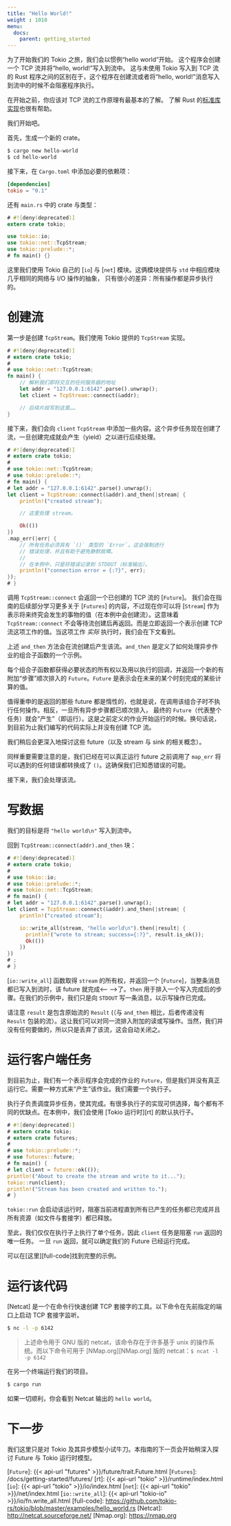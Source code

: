 ```yaml
---
title: "Hello World!"
weight : 1010
menu:
  docs:
    parent: getting_started
---
```


为了开始我们的 Tokio 之旅，我们会以惯例“hello world”开始<!--
-->。 这个程序会创建一个 TCP 流并将“hello, world!”写入到流中。
这与未使用 Tokio 写入到 TCP 流的 Rust 程序之间的区别<!--
-->在于，这个程序在创建流或者<!--
-->将“hello, world!”消息写入到流中的时候不会阻塞程序执行。

在开始之前，你应该对 TCP 流的工作原理有最基本的了解。
了解 Rust 的[标准库实现](https://doc.rust-lang.org/std/net/struct.TcpStream.html)<!--
-->也很有帮助。

我们开始吧。

首先，生成一个新的 crate。

```bash
$ cargo new hello-world
$ cd hello-world
```

接下来，在 `Cargo.toml` 中添加必要的依赖项：

```toml
[dependencies]
tokio = "0.1"
```

还有 `main.rs` 中的 crate 与类型：

```rust
# #![deny(deprecated)]
extern crate tokio;

use tokio::io;
use tokio::net::TcpStream;
use tokio::prelude::*;
# fn main() {}
```

这里我们使用 Tokio 自己的 [`io`] 与 [`net`] 模块。这俩模块提供与
`std` 中相应模块几乎相同的网络与 I/O 操作的抽象，
只有很小的差异：所有操作都是异步执行的。

# 创建流

第一步是创建 `TcpStream`。我们使用 Tokio 提供的 `TcpStream`
实现。

```rust
# #![deny(deprecated)]
# extern crate tokio;
#
# use tokio::net::TcpStream;
fn main() {
    // 解析我们即将交互的任何服务器的地址
    let addr = "127.0.0.1:6142".parse().unwrap();
    let client = TcpStream::connect(&addr);

    // 后续片段写到这里……
}
```

接下来，我们会向 `client` `TcpStream` 中添加一些内容。这个异步任务现在创建了<!--
-->流，一旦创建完成就会产生（yield）之以进行后续处理。

```rust
# #![deny(deprecated)]
# extern crate tokio;
#
# use tokio::net::TcpStream;
# use tokio::prelude::*;
# fn main() {
# let addr = "127.0.0.1:6142".parse().unwrap();
let client = TcpStream::connect(&addr).and_then(|stream| {
    println!("created stream");

    // 这里处理 stream。

    Ok(())
})
.map_err(|err| {
    // 所有任务必须具有 `()` 类型的 `Error`。这会强制进行
    // 错误处理，并且有助于避免静默故障。
    //
    // 在本例中，只是将错误记录到 STDOUT（标准输出）。
    println!("connection error = {:?}", err);
});
# }
```

调用 `TcpStream::connect` 会返回一个已创建的 TCP 流的 [`Future`]。
我们会在指南的后续部分学习更多关于 [`Futures`] 的内容，不过现在你可以将
[`Stream`] 作为表示将来终究会发生的事物的值<!--
-->（在本例中会创建流）。这意味着 `TcpStream::connect`  不会<!--
-->等待流创建后再返回。而是立即返回<!--
-->一个表示创建 TCP 流这项工作的值。当这项工作
_实际_ 执行时，我们会在下文看到。

上述 `and_then` 方法会在流创建后产生该流。`and_then` 是<!--
-->定义了如何处理异步作业的组合子函数的一个示例。

每个组合子函数都获得必要状态的所有权以及用<!--
-->以执行的回调，并返回一个新的有附加“步骤”顺次排入的 `Future`<!--
-->。`Future` 是表示会在未来的某个时刻完成的<!--
-->某些计算的值。

值得重申的是返回的那些 future 都是惰性的，也就是说，在调用该组合子时不执行任何操作<!--
-->。相反，一旦所有异步步骤都已顺次排入，
最终的 `Future`（代表整个任务）就会“产生”（即运行）。这是<!--
-->之前定义的作业开始运行的时候。换句话说，到目前为止我们编写的代码<!--
-->实际上并没有创建 TCP 流。

我们稍后会更深入地探讨这些 future（以及 stream 与 sink 的相关概念）<!--
-->。

同样重要需要注意的是，我们已经在可以真正运行 future 之前调用了 `map_err` 将<!--
-->可以遇到的任何错误都转换成了 `()`。这确保我们已<!--
-->知悉错误的可能。

接下来，我们会处理该流。

# 写数据

我们的目标是将 `"hello world\n"` 写入到流中。

回到 `TcpStream::connect(addr).and_then` 块：

```rust
# #![deny(deprecated)]
# extern crate tokio;
#
# use tokio::io;
# use tokio::prelude::*;
# use tokio::net::TcpStream;
# fn main() {
# let addr = "127.0.0.1:6142".parse().unwrap();
let client = TcpStream::connect(&addr).and_then(|stream| {
    println!("created stream");

    io::write_all(stream, "hello world\n").then(|result| {
      println!("wrote to stream; success={:?}", result.is_ok());
      Ok(())
    })
})
# ;
# }
```

[`io::write_all`] 函数取得 `stream` 的所有权，并返回一个
[`Future`]，当整条消息都已写入到流时，该 future 就完成<--
-->了。`then` 用于排入一个写入完成后的步骤<!--
-->。在我们的示例中，我们只是向 `STDOUT` 写一条消息，以示<!--
-->写操作已完成。

请注意 `result` 是包含原始流的 `Result` (（与
`and_then` 相比，后者传递没有 `Result` 包装的流）。这让我们可以<!--
-->对同一流排入附加的读或写操作。当然，我们并<!--
-->没有任何要做的，所以只是丢弃了该流，这会自动关闭之。

# 运行客户端任务

到目前为止，我们有一个表示程序会完成的作业的 `Future`，但是我们<!--
-->并没有真正运行它。需要一种方式来“产生”该作业。我们需要一个执行子。

执行子负责调度异步任务，使其<!--
-->完成。有很多执行子的实现可供选择，每个都有<!--
-->不同的优缺点。在本例中，我们会使用
[Tokio 运行时][rt] 的默认执行子。

```rust
# #![deny(deprecated)]
# extern crate tokio;
# extern crate futures;
#
# use tokio::prelude::*;
# use futures::future;
# fn main() {
# let client = future::ok(());
println!("About to create the stream and write to it...");
tokio::run(client);
println!("Stream has been created and written to.");
# }
```

`tokio::run` 会启动该运行时，阻塞当前进程直到所有已产生的任务<!--
-->都已完成并且所有资源（如文件与套接字）都已释放。

至此，我们仅仅在执行子上执行了单个任务，因此 `client` 任务<!--
-->是阻塞 `run` 返回的唯一任务。 一旦 `run` 返回，就可以确定<!--
-->我们的 Future 已经运行完成。

可以在[这里][full-code]找到完整的示例。

# 运行该代码

[Netcat] 是一个在命令行快速创建 TCP 套接字的工具。以下<!--
-->命令在先前指定的端口上启动 TCP 套接字监听。

```bash
$ nc -l -p 6142
```
> 上述命令用于 GNU 版的 netcat，该命令存在于许多<!--
> -->基于 unix 的操作系统。而以下命令可用于
> [NMap.org][NMap.org] 版的 netcat：`$ ncat -l -p 6142`

在另一个终端运行我们的项目。

```bash
$ cargo run
```

如果一切顺利，你会看到 Netcat 输出的 `hello world`。

# 下一步

我们这里只是对 Tokio 及其异步模型小试牛刀。本指南的下一页<!--
-->会开始稍深入探讨 Future 与 Tokio 运行时模型。

[`Future`]: {{< api-url "futures" >}}/future/trait.Future.html
[`Futures`]: /docs/getting-started/futures/
[rt]: {{< api-url "tokio" >}}/runtime/index.html
[`io`]: {{< api-url "tokio" >}}/io/index.html
[`net`]: {{< api-url "tokio" >}}/net/index.html
[`io::write_all`]: {{< api-url "tokio-io" >}}/io/fn.write_all.html
[full-code]: https://github.com/tokio-rs/tokio/blob/master/examples/hello_world.rs
[Netcat]: http://netcat.sourceforge.net/
[Nmap.org]: https://nmap.org
